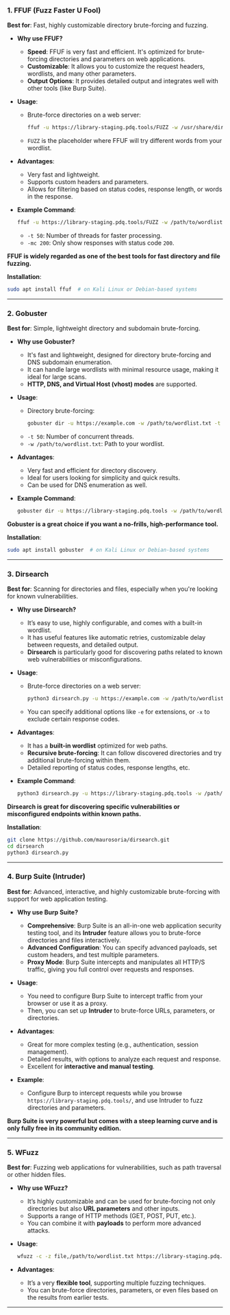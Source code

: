 

### 1. **FFUF (Fuzz Faster U Fool)**
   **Best for**: Fast, highly customizable directory brute-forcing and fuzzing.

   - **Why use FFUF?**
     - **Speed**: FFUF is very fast and efficient. It's optimized for brute-forcing directories and parameters on web applications.
     - **Customizable**: It allows you to customize the request headers, wordlists, and many other parameters.
     - **Output Options**: It provides detailed output and integrates well with other tools (like Burp Suite).

   - **Usage**: 
     - Brute-force directories on a web server:
       ```bash
       ffuf -u https://library-staging.pdq.tools/FUZZ -w /usr/share/dirbuster/wordlists/directory-list-2.3-medium.txt
       ```
     - `FUZZ` is the placeholder where FFUF will try different words from your wordlist.
   
   - **Advantages**:
     - Very fast and lightweight.
     - Supports custom headers and parameters.
     - Allows for filtering based on status codes, response length, or words in the response.

   - **Example Command**:
     ```bash
     ffuf -u https://library-staging.pdq.tools/FUZZ -w /path/to/wordlist.txt -t 50 -mc 200
     ```
     - `-t 50`: Number of threads for faster processing.
     - `-mc 200`: Only show responses with status code `200`.

   **FFUF is widely regarded as one of the best tools for fast directory and file fuzzing.**

   **Installation**:
   ```bash
   sudo apt install ffuf  # on Kali Linux or Debian-based systems
   ```

---

### 2. **Gobuster**
   **Best for**: Simple, lightweight directory and subdomain brute-forcing.

   - **Why use Gobuster?**
     - It's fast and lightweight, designed for directory brute-forcing and DNS subdomain enumeration.
     - It can handle large wordlists with minimal resource usage, making it ideal for large scans.
     - **HTTP, DNS, and Virtual Host (vhost) modes** are supported.

   - **Usage**:
     - Directory brute-forcing:
       ```bash
       gobuster dir -u https://example.com -w /path/to/wordlist.txt -t 50
       ```
     - `-t 50`: Number of concurrent threads.
     - `-w /path/to/wordlist.txt`: Path to your wordlist.
   
   - **Advantages**:
     - Very fast and efficient for directory discovery.
     - Ideal for users looking for simplicity and quick results.
     - Can be used for DNS enumeration as well.

   - **Example Command**:
     ```bash
     gobuster dir -u https://library-staging.pdq.tools -w /path/to/wordlist.txt -t 50
     ```

   **Gobuster is a great choice if you want a no-frills, high-performance tool.**

   **Installation**:
   ```bash
   sudo apt install gobuster  # on Kali Linux or Debian-based systems
   ```

---

### 3. **Dirsearch**
   **Best for**: Scanning for directories and files, especially when you're looking for known vulnerabilities.

   - **Why use Dirsearch?**
     - It’s easy to use, highly configurable, and comes with a built-in wordlist.
     - It has useful features like automatic retries, customizable delay between requests, and detailed output.
     - **Dirsearch** is particularly good for discovering paths related to known web vulnerabilities or misconfigurations.

   - **Usage**:
     - Brute-force directories on a web server:
       ```bash
       python3 dirsearch.py -u https://example.com -w /path/to/wordlist.txt
       ```
     - You can specify additional options like `-e` for extensions, or `-x` to exclude certain response codes.

   - **Advantages**:
     - It has a **built-in wordlist** optimized for web paths.
     - **Recursive brute-forcing**: It can follow discovered directories and try additional brute-forcing within them.
     - Detailed reporting of status codes, response lengths, etc.

   - **Example Command**:
     ```bash
     python3 dirsearch.py -u https://library-staging.pdq.tools -w /path/to/wordlist.txt -e php,html,js
     ```

   **Dirsearch is great for discovering specific vulnerabilities or misconfigured endpoints within known paths.**

   **Installation**:
   ```bash
   git clone https://github.com/maurosoria/dirsearch.git
   cd dirsearch
   python3 dirsearch.py
   ```

---

### 4. **Burp Suite (Intruder)**
   **Best for**: Advanced, interactive, and highly customizable brute-forcing with support for web application testing.

   - **Why use Burp Suite?**
     - **Comprehensive**: Burp Suite is an all-in-one web application security testing tool, and its **Intruder** feature allows you to brute-force directories and files interactively.
     - **Advanced Configuration**: You can specify advanced payloads, set custom headers, and test multiple parameters.
     - **Proxy Mode**: Burp Suite intercepts and manipulates all HTTP/S traffic, giving you full control over requests and responses.

   - **Usage**:
     - You need to configure Burp Suite to intercept traffic from your browser or use it as a proxy.
     - Then, you can set up **Intruder** to brute-force URLs, parameters, or directories.

   - **Advantages**:
     - Great for more complex testing (e.g., authentication, session management).
     - Detailed results, with options to analyze each request and response.
     - Excellent for **interactive and manual testing**.

   - **Example**:
     - Configure Burp to intercept requests while you browse `https://library-staging.pdq.tools/`, and use Intruder to fuzz directories and parameters.

   **Burp Suite is very powerful but comes with a steep learning curve and is only fully free in its community edition.**

---

### 5. **WFuzz**
   **Best for**: Fuzzing web applications for vulnerabilities, such as path traversal or other hidden files.

   - **Why use WFuzz?**
     - It’s highly customizable and can be used for brute-forcing not only directories but also **URL parameters** and other inputs.
     - Supports a range of HTTP methods (GET, POST, PUT, etc.).
     - You can combine it with **payloads** to perform more advanced attacks.

   - **Usage**:
     ```bash
     wfuzz -c -z file,/path/to/wordlist.txt https://library-staging.pdq.tools/FUZZ
     ```

   - **Advantages**:
     - It’s a very **flexible tool**, supporting multiple fuzzing techniques.
     - You can brute-force directories, parameters, or even files based on the results from earlier tests.

---

